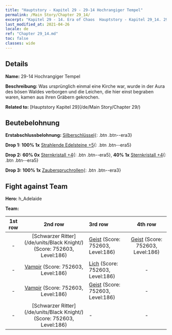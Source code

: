 ```yaml
---
title: "Hauptstory - Kapitel 29 - 29-14 Hochrangiger Tempel"
permalink: /Main Story/Chapter 29_14/
excerpt: "Kapitel 29 - 14. Era of Chaos  Hauptstory - Kapitel 29_14. 29-14 Hochrangiger Tempel"
last_modified_at: 2021-04-26
locale: de
ref: "Chapter 29_14.md"
toc: false
classes: wide
---
```


## Details

 **Name:** 29-14 Hochrangiger Tempel

 **Beschreibung:** Was ursprünglich einmal eine Kirche war, wurde in der Aura des bösen Waldes verborgen und die Leichen, die hier einst begraben waren, kamen aus ihren Gräbern gekrochen.

 **Related to:** [Hauptstory Kapitel 29](/de/Main Story/Chapter 29/)

## Beutebelohnung

 **Erstabschlussbelohnung:** [Silberschlüssel](/ItemsDE/con_693/){: .btn .btn--era3}

 **Drop 1:** **100% 1x** [Strahlende Edelsteine +5](/ItemsDE/mat_100/){: .btn .btn--era5}

 **Drop 2:** **60% 0x** [Sternkristall +4](/ItemsDE/mat_94/){: .btn .btn--era5}, **40% 1x** [Sternkristall +4](/ItemsDE/mat_94/){: .btn .btn--era5}

 **Drop 3:** **100% 1x** [Zauberspruchrollen](/ItemsDE/con_694/){: .btn .btn--era3}


## Fight against Team
 **Hero:** h_Adelaide

 **Team:**


  | 1st row | 2nd row | 3rd row | 4th row |
  |:----:|:----:|:----|:----:|
  | - | [Schwarzer Ritter](/de/units/Black Knight/) (Score: 752603, Level:186)  | [Geist](/de/units/Wight/) (Score: 752603, Level:186)  | [Geist](/de/units/Wight/) (Score: 752603, Level:186)  |
  | - | [Vampir](/de/units/Vampire/) (Score: 752603, Level:186)  | [Lich](/de/units/Lich/) (Score: 752603, Level:186)  | - |
  | - | [Vampir](/de/units/Vampire/) (Score: 752603, Level:186)  | [Geist](/de/units/Wight/) (Score: 752603, Level:186)  | - |
  | - | [Schwarzer Ritter](/de/units/Black Knight/) (Score: 752603, Level:186)  | - | - |


